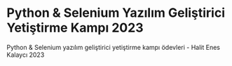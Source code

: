 # Python & Selenium Yazılım Geliştirici Yetiştirme Kampı 2023

Python & Selenium yazılım geliştirici yetiştirme kampı ödevleri - Halit Enes Kalaycı 2023 
